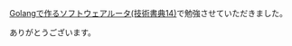 [Golangで作るソフトウェアルータ(技術書典14)](https://techbookfest.org/product/3XvNV4jUJZH1HwNsRxaJdf?productVariantID=hDezY00ytV5ZuztU0PgUbK)で勉強させていただきました。

ありがとうございます。
